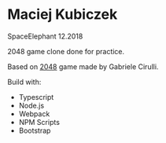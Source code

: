 # Maciej Kubiczek
SpaceElephant
12.2018

2048 game clone done for practice.

Based on [2048](hhttps://play2048.co/) game made by Gabriele Cirulli.

Build with:
- Typescript 
- Node.js
- Webpack
- NPM Scripts
- Bootstrap 
